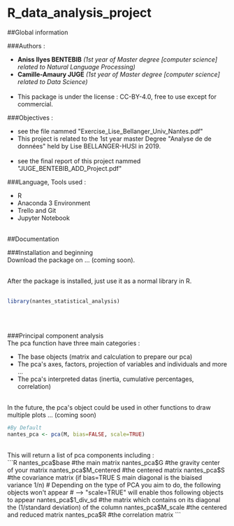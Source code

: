 # R_data_analysis_project

##Global information
<br/>

###Authors :
<br/>
- **Aniss Ilyes BENTEBIB** _(1st year of Master degree [computer science] related to Natural Language Processing)_<br/>
- **Camille-Amaury JUGE** _(1st year of Master degree [computer science] related to Data Science)_<br/><br/>
- This package is under the license : CC-BY-4.0, free to use except for commercial.

###Objectives :
<br/>
- see the file nammed "Exercise_Lise_Bellanger_Univ_Nantes.pdf"<br/>
- This project is related to the 1st year master Degree "Analyse de de données" held by Lise BELLANGER-HUSI in 2019.<br/><br/>
- see the final report of this project nammed "JUGE_BENTEBIB_ADD_Project.pdf"

###Language, Tools used :
<br/>
- R<br/>
- Anaconda 3 Environment<br/>
- Trello and Git<br/>
- Jupyter Notebook <br/><br/>

##Documentation
<br/>

###Installation and beginning
<br/>
Download the package on ... (coming soon).<br/><br/>

After the package is installed, just use it as a normal library in R.<br/><br/>
```R
library(nantes_statistical_analysis)
```
<br/><br/>

###Principal component analysis 
<br/>
The pca function have three main categories :
- The base objects (matrix and calculation to prepare our pca)<br/>
- The pca's axes, factors, projection of variables and individuals and more ...<br/>
- The pca's interpreted datas (inertia, cumulative percentages, correlation)<br/><br/>

In the future, the pca's object could be used in other functions to draw multiple plots ... (coming soon)
<br/>

```R
#By Default
nantes_pca <- pca(M, bias=FALSE, scale=TRUE)
```
<br/>
This will return a list of pca components including :
<br/>
```R
nantes_pca$base #the main matrix
nantes_pca$G #the gravity center of your matrix
nantes_pca$M_centered #the centered matrix
nantes_pca$S #the covariance matrix (if bias=TRUE S main diagonal is the biaised variance 1/n)
# Depending on the type of PCA you aim to do, the following objects won't appear
# --> "scale=TRUE" will enable thos following objects to appear
nantes_pca$1_div_sd #the matrix which contains on its diagonal the (1/standard deviation) of the column 
nantes_pca$M_scale #the centered and reduced matrix
nantes_pca$R #the correlation matrix
```